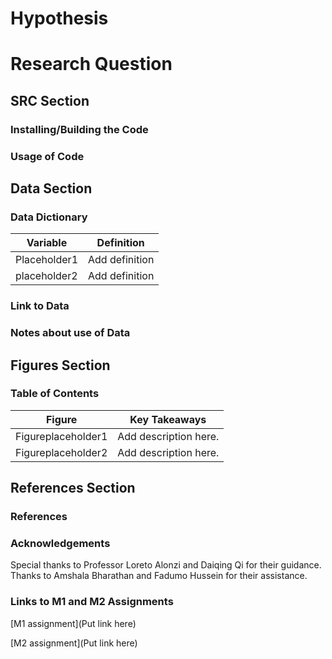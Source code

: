 # Hypothesis



# Research Question



## SRC Section

### Installing/Building the Code



### Usage of Code

## Data Section

### Data Dictionary

| Variable | Definition | 
| ------- | --- |
| Placeholder1| Add definition|
| placeholder2 | Add definition |

### Link to Data




### Notes about use of Data


## Figures Section
### Table of Contents
| Figure | Key Takeaways | 
| ------- | --- |
| Figureplaceholder1 | Add description here.|
| Figureplaceholder2 | Add description here.|


## References Section

### References

### Acknowledgements

Special thanks to Professor Loreto Alonzi and Daiqing Qi for their guidance. Thanks to Amshala Bharathan and Fadumo Hussein for their assistance.

### Links to M1 and M2 Assignments

[M1 assignment](Put link here)

[M2 assignment](Put link here)




